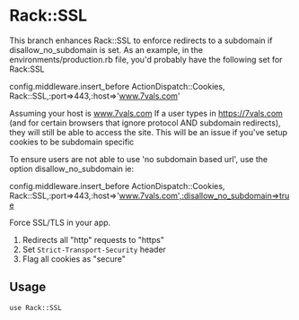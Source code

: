 Rack::SSL
=========

This branch enhances Rack::SSL to enforce redirects to a subdomain if disallow_no_subdomain is set.
As an example, in the environments/production.rb file, you'd probably have the following set for Rack:SSL

 config.middleware.insert_before ActionDispatch::Cookies, Rack::SSL,:port=>443,:host=>'www.7vals.com'

Assuming your host is www.7vals.com 
If a user types in https://7vals.com (and for certain browsers that ignore protocol AND subdomain redirects), 
they will still be able to access the site. This will be an issue if you've setup cookies to be subdomain specific

To ensure users are not able to use 'no subdomain based url', use the option disallow_no_subdomain ie:

  config.middleware.insert_before ActionDispatch::Cookies, Rack::SSL,:port=>443,:host=>'www.7vals.com',:disallow_no_subdomain=>true



Force SSL/TLS in your app.

1. Redirects all "http" requests to "https"
2. Set `Strict-Transport-Security` header
3. Flag all cookies as "secure"

Usage
-----

    use Rack::SSL

